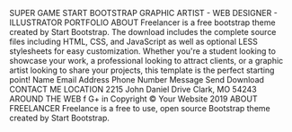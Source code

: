 <!--  -->
SUPER GAME
START BOOTSTRAP
GRAPHIC ARTIST - WEB DESIGNER - ILLUSTRATOR
PORTFOLIO
ABOUT
Freelancer is a free bootstrap theme created by Start Bootstrap. The download includes the complete source files including HTML, CSS, and JavaScript as well as optional LESS stylesheets for easy customization.
Whether you're a student looking to showcase your work, a professional looking to attract clients, or a graphic artist looking to share your projects, this template is the perfect starting point!
Name
Email Address
Phone Number
Message
Send
Download
CONTACT ME
LOCATION 2215 John Daniel Drive Clark, MO 54243
AROUND THE WEB
f G+
in
Copyright © Your Website 2019
ABOUT FREELANCER Freelance is a free to use, open source Bootstrap theme created by Start
Bootstrap.
